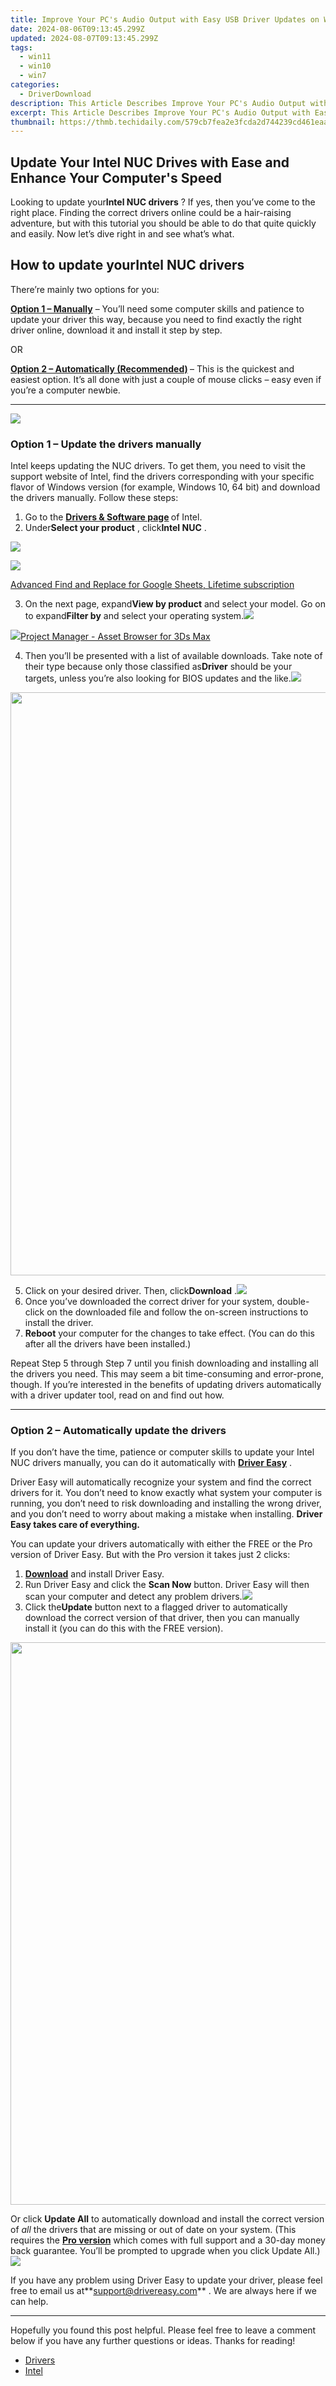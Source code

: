 ```yaml
---
title: Improve Your PC's Audio Output with Easy USB Driver Updates on Windows
date: 2024-08-06T09:13:45.299Z
updated: 2024-08-07T09:13:45.299Z
tags:
  - win11
  - win10
  - win7
categories:
  - DriverDownload
description: This Article Describes Improve Your PC's Audio Output with Easy USB Driver Updates on Windows
excerpt: This Article Describes Improve Your PC's Audio Output with Easy USB Driver Updates on Windows
thumbnail: https://thmb.techidaily.com/579cb7fea2e3fcda2d744239cd461eaad31f6bb8cae52b9dfe0e180c13eb7675.jpg
---
```


## Update Your Intel NUC Drives with Ease and Enhance Your Computer's Speed

Looking to update your**Intel NUC drivers** ? If yes, then you’ve come to the right place. Finding the correct drivers online could be a hair-raising adventure, but with this tutorial you should be able to do that quite quickly and easily. Now let’s dive right in and see what’s what.

## How to update your**Intel NUC** drivers

There’re mainly two options for you:

**[Option 1 – Manually](https://tools.techidaily.com/drivereasy/download/)**  – You’ll need some computer skills and patience to update your driver this way, because you need to find exactly the right driver online, download it and install it step by step.  

 OR  

**[Option 2 – Automatically (Recommended)](https://www.drivereasy.com/knowledge/update-intel-nuc-drivers-quickly-easily/#option2) [](https://tools.techidaily.com/drivereasy/download/)**  – This is the quickest and easiest option. It’s all done with just a couple of mouse clicks – easy even if you’re a computer newbie.

---

<!-- affiliate ads begin -->
<a href="https://secure.2checkout.com/order/checkout.php?PRODS=4940312&QTY=1&AFFILIATE=108875&CART=1"><img src="https://secure.avangate.com/images/merchant/333ac5d90817d69113471fbb6e531bee/sps-partnership-728x90eng.png" border="0"></a>
<!-- affiliate ads end -->
### Option 1 – Update the drivers manually

 Intel keeps updating the NUC drivers. To get them, you need to visit the support website of Intel, find the drivers corresponding with your specific flavor of Windows version (for example, Windows 10, 64 bit) and download the drivers manually. Follow these steps:

1. Go to the **[Drivers & Software page](https://downloadcenter.intel.com/) [](https://www.asus.com/us/Motherboards/ROG-MAXIMUS-X-HERO/HelpDesk%5FDownload/)**  of Intel.
2. Under**Select your product** , click**Intel NUC** .  
<!-- affiliate ads begin -->
<a href="https://estore.macxdvd.com/order/checkout.php?PRODS=4526659&QTY=1&AFFILIATE=108875&CART=1"><img src="https://www.macxdvd.com/affiliate/new-banner/vcp-500x500.jpg" border="0"></a>
<!-- affiliate ads end -->
![](https://images.drivereasy.com/wp-content/uploads/2020/01/2020-01-21_17-44-31.jpg)
<!-- affiliate ads begin -->
<a href="https://secure.2checkout.com/order/checkout.php?PRODS=4729642&QTY=1&AFFILIATE=108875&CART=1">Advanced Find and Replace for Google Sheets, Lifetime subscription</a>
<!-- affiliate ads end -->
3. On the next page, expand**View by product** and select your model. Go on to expand**Filter by** and select your operating system.![](https://images.drivereasy.com/wp-content/uploads/2020/01/2020-01-21_17-49-40.jpg)
<!-- affiliate ads begin -->
<a href="https://secure.2checkout.com/order/checkout.php?PRODS=4709458&QTY=1&AFFILIATE=108875&CART=1"><img src="https://3d-kstudio.com/wp-content/uploads/2019/10/Project-Manager-version-3-1600x900-768x419.jpg" border="0">Project Manager - Asset Browser for 3Ds Max</a>
<!-- affiliate ads end -->
4. Then you’ll be presented with a list of available downloads. Take note of their type because only those classified as**Driver** should be your targets, unless you’re also looking for BIOS updates and the like.![](https://images.drivereasy.com/wp-content/uploads/2020/01/2020-01-21_18-10-18.jpg)
<!-- affiliate ads begin -->
<a href="https://ancheer.sjv.io/c/5597632/1657301/17326" target="_top" id="1657301"><img src="//a.impactradius-go.com/display-ad/17326-1657301" border="0" alt="" width="1920" height="933"/></a><img height="0" width="0" src="https://imp.pxf.io/i/5597632/1657301/17326" style="position:absolute;visibility:hidden;" border="0" />
<!-- affiliate ads end -->
5. Click on your desired driver. Then, click**Download** .![](https://images.drivereasy.com/wp-content/uploads/2020/01/2020-01-21_18-17-34.jpg)
6. Once you’ve downloaded the correct driver for your system, double-click on the downloaded file and follow the on-screen instructions to install the driver.
7. **Reboot** your computer for the changes to take effect. (You can do this after all the drivers have been installed.)

 Repeat Step 5 through Step 7 until you finish downloading and installing all the drivers you need. This may seem a bit time-consuming and error-prone, though. If you’re interested in the benefits of updating drivers automatically with a driver updater tool, read on and find out how.

---

### Option 2 – Automatically update the drivers

 If you don’t have the time, patience or computer skills to update your Intel NUC drivers manually, you can do it automatically with **[Driver Easy](https://tools.techidaily.com/drivereasy/download/)**  .

 Driver Easy will automatically recognize your system and find the correct drivers for it. You don’t need to know exactly what system your computer is running, you don’t need to risk downloading and installing the wrong driver, and you don’t need to worry about making a mistake when installing. **Driver Easy takes care of everything.**

 You can update your drivers automatically with either the FREE or the Pro version of Driver Easy. But with the Pro version it takes just 2 clicks:

1. **[Download](https://tools.techidaily.com/drivereasy/download/)**  and install Driver Easy.
2. Run Driver Easy and click the **Scan Now** button. Driver Easy will then scan your computer and detect any problem drivers.![](https://images.drivereasy.com/wp-content/uploads/2020/01/2020-01-21_18-23-33.jpg)
3. Click the**Update**  button next to a flagged driver to automatically download the correct version of that driver, then you can manually install it (you can do this with the FREE version).  
<!-- affiliate ads begin -->
<a href="https://ursime.pxf.io/c/5597632/2048972/16384" target="_top" id="2048972"><img src="//a.impactradius-go.com/display-ad/16384-2048972" border="0" alt="" width="1200" height="900"/></a><img height="0" width="0" src="https://imp.pxf.io/i/5597632/2048972/16384" style="position:absolute;visibility:hidden;" border="0" />
<!-- affiliate ads end -->
 Or click **Update All** to automatically download and install the correct version of _all_ the drivers that are missing or out of date on your system. (This requires the **[Pro version](https://tools.techidaily.com/drivereasy/download/)**  which comes with full support and a 30-day money back guarantee. You’ll be prompted to upgrade when you click Update All.)![](https://images.drivereasy.com/wp-content/uploads/2020/01/2020-01-21_18-23-28.jpg)

 If you have any problem using Driver Easy to update your driver, please feel free to email us at**<support@drivereasy.com>** . We are always here if we can help.

---

 Hopefully you found this post helpful. Please feel free to leave a comment below if you have any further questions or ideas. Thanks for reading!

* [Drivers](https://tools.techidaily.com/drivereasy/download/)
* [Intel](https://tools.techidaily.com/drivereasy/download/)

<ins class="adsbygoogle"
     style="display:block"
     data-ad-format="autorelaxed"
     data-ad-client="ca-pub-7571918770474297"
     data-ad-slot="1223367746"></ins>



<ins class="adsbygoogle"
     style="display:block"
     data-ad-client="ca-pub-7571918770474297"
     data-ad-slot="8358498916"
     data-ad-format="auto"
     data-full-width-responsive="true"></ins>
